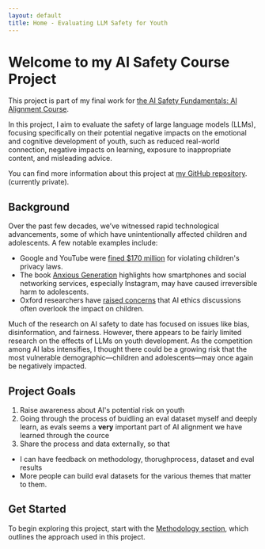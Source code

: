```yaml
---
layout: default
title: Home - Evaluating LLM Safety for Youth
---
```


# Welcome to my AI Safety Course Project

This project is part of my final work for [the AI Safety Fundamentals: AI Alignment Course](https://aisafetyfundamentals.com/alignment/).

In this project, I aim to evaluate the safety of large language models (LLMs), focusing specifically on their potential negative impacts on the emotional and cognitive development of youth, such as reduced real-world connection, negative impacts on learning, exposure to inappropriate content, and misleading advice.

You can find more information about this project at [my GitHub repository](https://github.com/nidone/AI-Safety-Project).(currently private).

## Background

Over the past few decades, we’ve witnessed rapid technological advancements, some of which have unintentionally affected children and adolescents. A few notable examples include:

* Google and YouTube were [fined $170 million](https://www.ftc.gov/news-events/news/press-releases/2019/09/google-youtube-will-pay-record-170-million-alleged-violations-childrens-privacy-law) for violating children's privacy laws.
* The book [Anxious Generation](https://www.anxiousgeneration.com/book) highlights how smartphones and social networking services, especially Instagram, may have caused irreversible harm to adolescents.
* Oxford researchers have [raised concerns](https://www.ox.ac.uk/news/2024-03-21-ai-ethics-are-ignoring-children-say-oxford-researchers) that AI ethics discussions often overlook the impact on children.

Much of the research on AI safety to date has focused on issues like bias, disinformation, and fairness. However, there appears to be fairly limited research on the effects of LLMs on youth development. As the competition among AI labs intensifies, I thought there could be a growing risk that the most vulnerable demographic—children and adolescents—may once again be negatively impacted.

## Project Goals
1. Raise awareness about AI's potential risk on youth
2. Going through the process of buidling an eval dataset myself and deeply learn, as evals seems a **very** important part of AI alignment we have learned through the cource
3. Share the process and data externally, so that
  * I can have feedback on methodology, thorughprocess, dataset and eval results
  * More people can build eval datasets for the various themes that matter to them.

## Get Started

To begin exploring this project, start with the [Methodology section](https://nidone.github.io/AI-Safety-Project/methodology), which outlines the approach used in this project.
<br /> <br />


